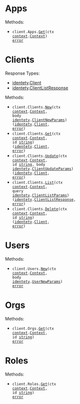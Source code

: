 # Apps

Methods:

- <code title="get /">client.Apps.<a href="https://pkg.go.dev/github.com/identety/identety-go-sdk#AppService.Get">Get</a>(ctx <a href="https://pkg.go.dev/context">context</a>.<a href="https://pkg.go.dev/context#Context">Context</a>) <a href="https://pkg.go.dev/builtin#error">error</a></code>

# Clients

Response Types:

- <a href="https://pkg.go.dev/github.com/identety/identety-go-sdk">identety</a>.<a href="https://pkg.go.dev/github.com/identety/identety-go-sdk#Client">Client</a>
- <a href="https://pkg.go.dev/github.com/identety/identety-go-sdk">identety</a>.<a href="https://pkg.go.dev/github.com/identety/identety-go-sdk#ClientListResponse">ClientListResponse</a>

Methods:

- <code title="post /clients">client.Clients.<a href="https://pkg.go.dev/github.com/identety/identety-go-sdk#ClientService.New">New</a>(ctx <a href="https://pkg.go.dev/context">context</a>.<a href="https://pkg.go.dev/context#Context">Context</a>, body <a href="https://pkg.go.dev/github.com/identety/identety-go-sdk">identety</a>.<a href="https://pkg.go.dev/github.com/identety/identety-go-sdk#ClientNewParams">ClientNewParams</a>) (<a href="https://pkg.go.dev/github.com/identety/identety-go-sdk">identety</a>.<a href="https://pkg.go.dev/github.com/identety/identety-go-sdk#Client">Client</a>, <a href="https://pkg.go.dev/builtin#error">error</a>)</code>
- <code title="get /clients/{id}">client.Clients.<a href="https://pkg.go.dev/github.com/identety/identety-go-sdk#ClientService.Get">Get</a>(ctx <a href="https://pkg.go.dev/context">context</a>.<a href="https://pkg.go.dev/context#Context">Context</a>, id <a href="https://pkg.go.dev/builtin#string">string</a>) (<a href="https://pkg.go.dev/github.com/identety/identety-go-sdk">identety</a>.<a href="https://pkg.go.dev/github.com/identety/identety-go-sdk#Client">Client</a>, <a href="https://pkg.go.dev/builtin#error">error</a>)</code>
- <code title="patch /clients/{id}">client.Clients.<a href="https://pkg.go.dev/github.com/identety/identety-go-sdk#ClientService.Update">Update</a>(ctx <a href="https://pkg.go.dev/context">context</a>.<a href="https://pkg.go.dev/context#Context">Context</a>, id <a href="https://pkg.go.dev/builtin#string">string</a>, body <a href="https://pkg.go.dev/github.com/identety/identety-go-sdk">identety</a>.<a href="https://pkg.go.dev/github.com/identety/identety-go-sdk#ClientUpdateParams">ClientUpdateParams</a>) (<a href="https://pkg.go.dev/github.com/identety/identety-go-sdk">identety</a>.<a href="https://pkg.go.dev/github.com/identety/identety-go-sdk#Client">Client</a>, <a href="https://pkg.go.dev/builtin#error">error</a>)</code>
- <code title="get /clients">client.Clients.<a href="https://pkg.go.dev/github.com/identety/identety-go-sdk#ClientService.List">List</a>(ctx <a href="https://pkg.go.dev/context">context</a>.<a href="https://pkg.go.dev/context#Context">Context</a>, query <a href="https://pkg.go.dev/github.com/identety/identety-go-sdk">identety</a>.<a href="https://pkg.go.dev/github.com/identety/identety-go-sdk#ClientListParams">ClientListParams</a>) (<a href="https://pkg.go.dev/github.com/identety/identety-go-sdk">identety</a>.<a href="https://pkg.go.dev/github.com/identety/identety-go-sdk#ClientListResponse">ClientListResponse</a>, <a href="https://pkg.go.dev/builtin#error">error</a>)</code>
- <code title="delete /clients/{id}">client.Clients.<a href="https://pkg.go.dev/github.com/identety/identety-go-sdk#ClientService.Delete">Delete</a>(ctx <a href="https://pkg.go.dev/context">context</a>.<a href="https://pkg.go.dev/context#Context">Context</a>, id <a href="https://pkg.go.dev/builtin#string">string</a>) (<a href="https://pkg.go.dev/github.com/identety/identety-go-sdk">identety</a>.<a href="https://pkg.go.dev/github.com/identety/identety-go-sdk#Client">Client</a>, <a href="https://pkg.go.dev/builtin#error">error</a>)</code>

# Users

Methods:

- <code title="post /users">client.Users.<a href="https://pkg.go.dev/github.com/identety/identety-go-sdk#UserService.New">New</a>(ctx <a href="https://pkg.go.dev/context">context</a>.<a href="https://pkg.go.dev/context#Context">Context</a>, body <a href="https://pkg.go.dev/github.com/identety/identety-go-sdk">identety</a>.<a href="https://pkg.go.dev/github.com/identety/identety-go-sdk#UserNewParams">UserNewParams</a>) <a href="https://pkg.go.dev/builtin#error">error</a></code>

# Orgs

Methods:

- <code title="get /org/{id}">client.Orgs.<a href="https://pkg.go.dev/github.com/identety/identety-go-sdk#OrgService.Get">Get</a>(ctx <a href="https://pkg.go.dev/context">context</a>.<a href="https://pkg.go.dev/context#Context">Context</a>, id <a href="https://pkg.go.dev/builtin#string">string</a>) <a href="https://pkg.go.dev/builtin#error">error</a></code>

# Roles

Methods:

- <code title="get /role/{id}">client.Roles.<a href="https://pkg.go.dev/github.com/identety/identety-go-sdk#RoleService.Get">Get</a>(ctx <a href="https://pkg.go.dev/context">context</a>.<a href="https://pkg.go.dev/context#Context">Context</a>, id <a href="https://pkg.go.dev/builtin#string">string</a>) <a href="https://pkg.go.dev/builtin#error">error</a></code>

